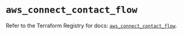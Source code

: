 # `aws_connect_contact_flow`

Refer to the Terraform Registry for docs: [`aws_connect_contact_flow`](https://registry.terraform.io/providers/hashicorp/aws/5.87.0/docs/resources/connect_contact_flow).
